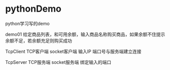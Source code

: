 # pythonDemo
python学习写的demo

demo01
给定商品列表，和可用余额，输入商品名称购买商品，如果余额不住提示余额不足，若余额充足则购买成功

TcpClient TCP客户端 socket客户端 输入IP 端口号与服务端建立连接

TcpServer TCP服务端 socket服务端 绑定输入的端口